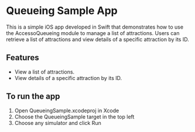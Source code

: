 # Queueing Sample App
This is a simple iOS app developed in Swift that demonstrates how to use the AccessoQueueing module to manage a list of attractions. Users can retrieve a list of attractions and view details of a specific attraction by its ID.

## Features
- View a list of attractions.
- View details of a specific attraction by its ID.

## To run the app
1. Open QueueingSample.xcodeproj in Xcode
2. Choose the QueueingSample target in the top left
3. Choose any simulator and click Run

